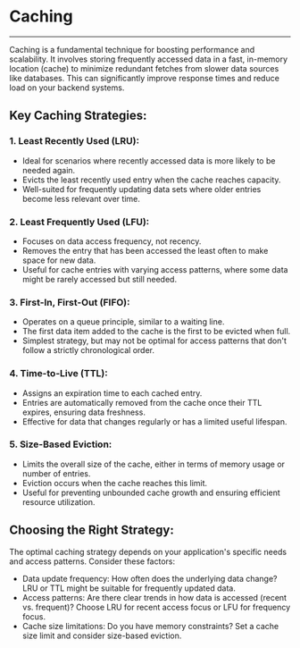 # Caching

---

Caching is a fundamental technique for boosting performance and scalability. It involves storing frequently accessed data in a fast, in-memory location (cache) to minimize redundant fetches from slower data sources like databases. This can significantly improve response times and reduce load on your backend systems.

## Key Caching Strategies:

### 1. Least Recently Used (LRU):

- Ideal for scenarios where recently accessed data is more likely to be needed again.
- Evicts the least recently used entry when the cache reaches capacity.
- Well-suited for frequently updating data sets where older entries become less relevant over time.

### 2. Least Frequently Used (LFU):

- Focuses on data access frequency, not recency.
- Removes the entry that has been accessed the least often to make space for new data.
- Useful for cache entries with varying access patterns, where some data might be rarely accessed but still needed.

### 3. First-In, First-Out (FIFO):

- Operates on a queue principle, similar to a waiting line.
- The first data item added to the cache is the first to be evicted when full.
- Simplest strategy, but may not be optimal for access patterns that don't follow a strictly chronological order.

### 4. Time-to-Live (TTL):

- Assigns an expiration time to each cached entry.
- Entries are automatically removed from the cache once their TTL expires, ensuring data freshness.
- Effective for data that changes regularly or has a limited useful lifespan.

### 5. Size-Based Eviction:

- Limits the overall size of the cache, either in terms of memory usage or number of entries.
- Eviction occurs when the cache reaches this limit.
- Useful for preventing unbounded cache growth and ensuring efficient resource utilization.

## Choosing the Right Strategy:

The optimal caching strategy depends on your application's specific needs and access patterns. Consider these factors:

- Data update frequency: How often does the underlying data change? LRU or TTL might be suitable for frequently updated data.
- Access patterns: Are there clear trends in how data is accessed (recent vs. frequent)? Choose LRU for recent access focus or LFU for frequency focus.
- Cache size limitations: Do you have memory constraints? Set a cache size limit and consider size-based eviction.
